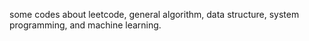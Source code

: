 some codes about leetcode, general algorithm, data structure, system programming, and machine learning.
